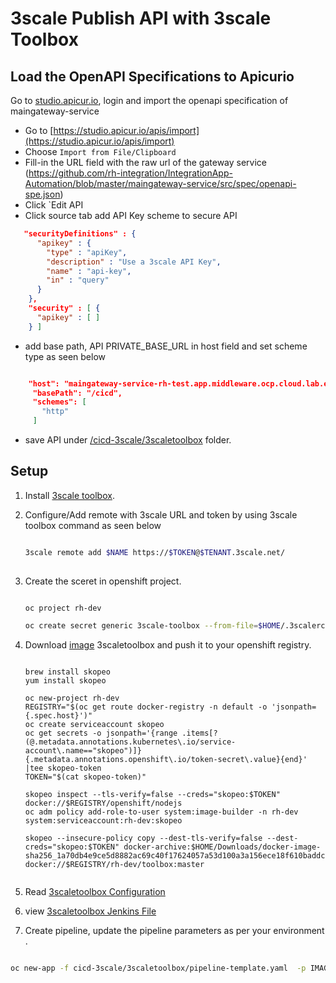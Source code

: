 # 3scale Publish API with 3scale Toolbox


##  Load the OpenAPI Specifications to Apicurio

Go to [studio.apicur.io](https://studio.apicur.io/), login and import the openapi specification of maingateway-service

* Go to [https://studio.apicur.io/apis/import](https://studio.apicur.io/apis/import)
* Choose `Import from File/Clipboard`
* Fill-in the URL field with the raw url of the gateway service (https://github.com/rh-integration/IntegrationApp-Automation/blob/master/maingateway-service/src/spec/openapi-spe.json)
* Click `Edit API
* Click source tab add API Key scheme to secure API

```json
   "securityDefinitions" : {
      "apikey" : {
        "type" : "apiKey",
        "description" : "Use a 3scale API Key",
        "name" : "api-key",
        "in" : "query"
      }
    },
    "security" : [ {
      "apikey" : [ ]
    } ]

```
* add base path, API PRIVATE_BASE_URL in host field and set scheme type as seen below

```json

    "host": "maingateway-service-rh-test.app.middleware.ocp.cloud.lab.eng.bos.redhat.com",
     "basePath": "/cicd",
     "schemes": [
       "http"
     ]

```

* save API under [/cicd-3scale/3scaletoolbox](/cicd-3scale/3scaletoolbox) folder.


## Setup

1. Install [3scale toolbox](https://github.com/3scale/3scale_toolbox/blob/master/README.md#installation).

2. Configure/Add remote with 3scale URL and token by using 3scale toolbox command as seen below
	
	```sh
	
   3scale remote add $NAME https://$TOKEN@$TENANT.3scale.net/
		
	```
3. Create the sceret in openshift project.

	```sh
	
	oc project rh-dev
	
	oc create secret generic 3scale-toolbox --from-file=$HOME/.3scalerc.yaml
	```
4. Download [image](https://brewweb.engineering.redhat.com/brew/buildinfo?buildID=915212) 3scaletoolbox and push it to your openshift registry.
 
    ```
    
    brew install skopeo
    yum install skopeo
    
    oc new-project rh-dev
    REGISTRY="$(oc get route docker-registry -n default -o 'jsonpath={.spec.host}')"
    oc create serviceaccount skopeo
    oc get secrets -o jsonpath='{range .items[?(@.metadata.annotations.kubernetes\.io/service-account\.name=="skopeo")]}{.metadata.annotations.openshift\.io/token-secret\.value}{end}' |tee skopeo-token
    TOKEN="$(cat skopeo-token)"
    
    skopeo inspect --tls-verify=false --creds="skopeo:$TOKEN" docker://$REGISTRY/openshift/nodejs
    oc adm policy add-role-to-user system:image-builder -n rh-dev system:serviceaccount:rh-dev:skopeo
    
    skopeo --insecure-policy copy --dest-tls-verify=false --dest-creds="skopeo:$TOKEN" docker-archive:$HOME/Downloads/docker-image-sha256_1a70db4e9ce5d8882ac69c40f17624057a53d100a3a156ece18f610baddc4af7.x86_64.tar.gz docker://$REGISTRY/rh-dev/toolbox:master
    
    
    ```
5. Read [3scaletoolbox Configuration]( https://github.com/rh-integration/3scale-toolbox-jenkins-samples )

6. view [3scaletoolbox Jenkins File](https://raw.githubusercontent.com/rh-integration/IntegrationApp-Automation/master/cicd-3scale/3scaletoolbox/Jenkinsfile)

7. Create pipeline, update the pipeline parameters as per your environment .

```sh

oc new-app -f cicd-3scale/3scaletoolbox/pipeline-template.yaml  -p IMAGE_NAMESPACE=rh-dev -p DEV_PROJECT=rh-dev -p TEST_PROJECT=rh-test -p PROD_PROJECT=rh-prod  -p PRIVATE_BASE_URL=http://maingateway-service-rh-test.app.middleware.ocp.cloud.lab.eng.bos.redhat.com -p PUBLIC_PRODUCTION_WILDCARD_DOMAIN=app.middleware.ocp.cloud.lab.eng.bos.redhat.com -p PUBLIC_STAGING_WILDCARD_DOMAIN=staging.app.middleware.ocp.cloud.lab.eng.bos.redhat.com -p DEVELOPER_ACCOUNT_ID=developer 

```




